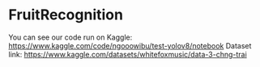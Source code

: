 # FruitRecognition
You can see our code run on Kaggle: https://www.kaggle.com/code/ngooowibu/test-yolov8/notebook
Dataset link: https://www.kaggle.com/datasets/whitefoxmusic/data-3-chng-trai